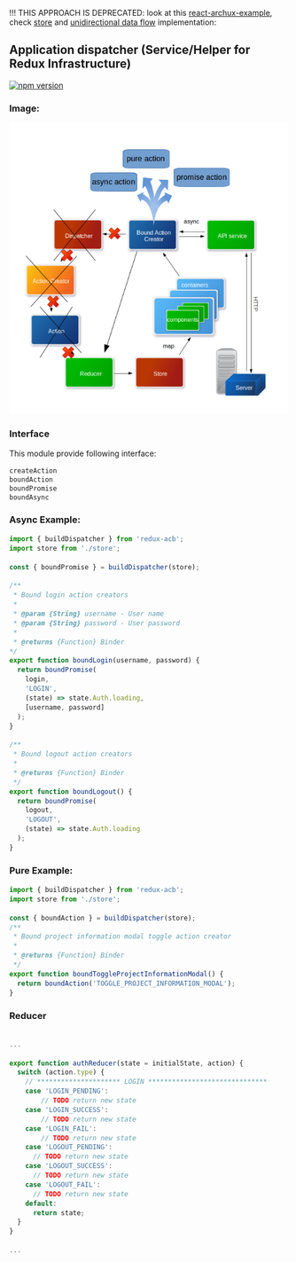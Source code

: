 !!! THIS APPROACH IS DEPRECATED: look at this [react-archux-example](https://github.com/archik408/react-archux-example),
check [store](https://github.com/archik408/react-archux-example/blob/master/client/app/src/store/Store.js) and [unidirectional data flow](https://github.com/archik408/react-archux-example/blob/master/client/app/src/store/Dispatcher.js) implementation: 


## Application dispatcher (Service/Helper for Redux Infrastructure)
[![npm version](https://img.shields.io/npm/v/redux-acb.svg?style=flat-square)](https://www.npmjs.com/package/redux-acb)

### Image:

![img](./media/pic.png "schema")

### Interface
This module provide following interface:
```
createAction
boundAction
boundPromise
boundAsync
```

### Async Example:
```javascript
import { buildDispatcher } from 'redux-acb';
import store from './store';

const { boundPromise } = buildDispatcher(store);

/**
 * Bound login action creators
 *
 * @param {String} username - User name
 * @param {String} password - User password
 *
 * @returns {Function} Binder
*/
export function boundLogin(username, password) {
  return boundPromise(
    login,
    'LOGIN',
    (state) => state.Auth.loading,
    [username, password]
  );
}

/**
 * Bound logout action creators
 *
 * @returns {Function} Binder
 */
export function boundLogout() {
  return boundPromise(
    logout,
    'LOGOUT',
    (state) => state.Auth.loading
  );
}
```

### Pure Example:
```javascript
import { buildDispatcher } from 'redux-acb';
import store from './store';

const { boundAction } = buildDispatcher(store);
/**
 * Bound project information modal toggle action creator
 *
 * @returns {Function} Binder
 */
export function boundToggleProjectInformationModal() {
  return boundAction('TOGGLE_PROJECT_INFORMATION_MODAL');
}
```

### Reducer
```javascript

...

export function authReducer(state = initialState, action) {
  switch (action.type) {
    // ********************* LOGIN ******************************
    case 'LOGIN_PENDING':
        // TODO return new state
    case 'LOGIN_SUCCESS':
        // TODO return new state
    case 'LOGIN_FAIL':
        // TODO return new state
    case 'LOGOUT_PENDING':
      // TODO return new state
    case 'LOGOUT_SUCCESS':
      // TODO return new state
    case 'LOGOUT_FAIL':
      // TODO return new state
    default:
      return state;
  }
}

...

```